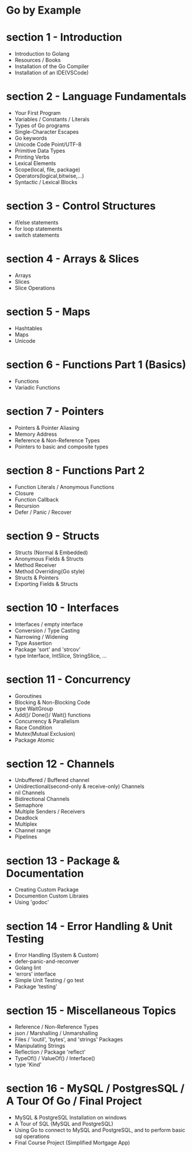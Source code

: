 # Go by Example

# section 1 - Introduction

- Introduction to Golang
- Resources / Books 
- Installation of the Go Compiler
- Installation of an IDE(VSCode) 

# section 2 - Language Fundamentals

- Your First Program
- Variables / Constants / Literals
- Types of Go programs 
- Single-Character Escapes
- Go keywords
- Unicode Code Point/UTF-8
- Primitive Data Types
- Printing Verbs
- Lexical Elements
- Scope(local, file, package)
- Operators(logical,bitwise,...)
- Syntactic / Lexical Blocks

# section 3 - Control Structures

- if/else statements
- for loop statements
- switch statements

# section 4 - Arrays & Slices

- Arrays 
- Slices
- Slice Operations

# section 5 - Maps

- Hashtables
- Maps
- Unicode

# section 6 - Functions Part 1 (Basics)

- Functions
- Variadic Functions 

# section 7 - Pointers

- Pointers & Pointer Aliasing
- Memory Address
- Reference & Non-Reference Types
- Pointers to basic and composite types

# section 8 - Functions Part 2

- Function Literals / Anonymous Functions
- Closure
- Function Callback
- Recursion
- Defer / Panic / Recover

# section 9 - Structs

- Structs (Normal & Embedded)
- Anonymous Fields & Structs
- Method Receiver
- Method Overriding(Go style)
- Structs & Pointers
- Exporting Fields & Structs

# section 10 - Interfaces

- Interfaces / empty interface
- Conversion / Type Casting
- Narrowing / Widening
- Type Assertion
- Package 'sort' and 'strcov'
- type Interface, IntSlice, StringSlice, ...

# section 11 - Concurrency

- Goroutines
- Blocking & Non-Blocking Code
- type WaitGroup
- Add()/ Done()/ Wait() functions
- Concurrency & Parallelism
- Race Condition 
- Mutex(Mutual Exclusion)
- Package Atomic

# section 12 - Channels

- Unbuffered / Buffered channel
- Unidirectional(second-only & receive-only) Channels
- nil Channels
- Bidirectional Channels
- Semaphore
- Multiple Senders / Receivers
- Deadlock 
- Multiplex
- Channel range
- Pipelines

# section 13 - Package & Documentation

- Creating Custom Package
- Documention Custom Libraies
- Using 'godoc'

# section 14 - Error Handling & Unit Testing

- Error Handling (System & Custom)
- defer-panic-and-reconver
- Golang lint
- 'errors' interface
- Simple Unit Testing / go test
- Package 'testing'

# section 15 - Miscellaneous Topics

- Reference / Non-Reference Types
- json / Marshalling / Unmarshalling
- Files / 'ioutil', 'bytes', and 'strings' Packages
- Manipulating Strings
- Reflection / Package 'reflect'
- TypeOf() / ValueOf() / Interface()
- type 'Kind'

# section 16 - MySQL / PostgresSQL / A Tour Of Go / Final Project

- MySQL & PostgreSQL Installation on windows
- A Tour of SQL (MySQL and PostgreSQL)
- Using Go to connect to MySQL and PostgreSQL, and to perform basic sql operations
- Final Course Project (Simplified Mortgage App)